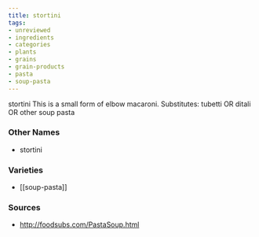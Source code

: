 ```yaml
---
title: stortini
tags:
- unreviewed
- ingredients
- categories
- plants
- grains
- grain-products
- pasta
- soup-pasta
---
```

stortini This is a small form of elbow macaroni. Substitutes: tubetti OR ditali OR other soup pasta

### Other Names

* stortini

### Varieties

* [[soup-pasta]]

### Sources
* http://foodsubs.com/PastaSoup.html
